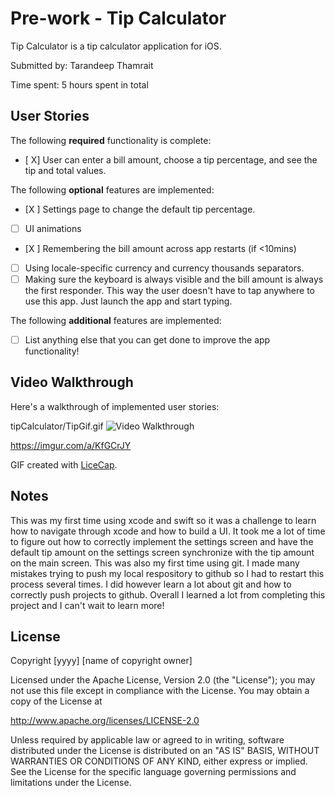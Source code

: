 # Pre-work - Tip Calculator

Tip Calculator is a tip calculator application for iOS.

Submitted by: Tarandeep Thamrait

Time spent: 5 hours spent in total

## User Stories

The following **required** functionality is complete:

* [ X] User can enter a bill amount, choose a tip percentage, and see the tip and total values.

The following **optional** features are implemented:
* [X ] Settings page to change the default tip percentage.
* [ ] UI animations
* [X ] Remembering the bill amount across app restarts (if <10mins)
* [ ] Using locale-specific currency and currency thousands separators.
* [ ] Making sure the keyboard is always visible and the bill amount is always the first responder. This way the user doesn't have to tap anywhere to use this app. Just launch the app and start typing.

The following **additional** features are implemented:

- [ ] List anything else that you can get done to improve the app functionality!

## Video Walkthrough 

Here's a walkthrough of implemented user stories:

tipCalculator/TipGif.gif
<img src='http://i.imgur.com/link/to/your/gif/file.gif' title='Video Walkthrough' width='' alt='Video Walkthrough' />

<blockquote class="imgur-embed-pub" lang="en" data-id="a/KfGCrJY"><a href="//imgur.com/KfGCrJY"></a></blockquote><script async src="//s.imgur.com/min/embed.js" charset="utf-8"></script>

https://imgur.com/a/KfGCrJY

GIF created with [LiceCap](http://www.cockos.com/licecap/).

## Notes

This was my first time using xcode and swift so it was a challenge to learn how to navigate through xcode and how to build a UI.
It took me a lot of time to figure out how to correctly implement the settings screen and have the default tip amount on the settings screen synchronize with the tip amount on the main screen.
This was also my first time using git. I made many mistakes trying to push my local respository to github so I had to restart this process several times. I did however learn a lot about git and how to correctly push projects to github.
Overall I learned a lot from completing this project and I can't wait to learn more!

## License

Copyright [yyyy] [name of copyright owner]

Licensed under the Apache License, Version 2.0 (the "License");
you may not use this file except in compliance with the License.
You may obtain a copy of the License at

http://www.apache.org/licenses/LICENSE-2.0

Unless required by applicable law or agreed to in writing, software
distributed under the License is distributed on an "AS IS" BASIS,
WITHOUT WARRANTIES OR CONDITIONS OF ANY KIND, either express or implied.
See the License for the specific language governing permissions and
limitations under the License.
